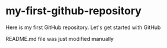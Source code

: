 # my-first-github-repository
Here is my first GitHub repository. Let's get started with GitHub

README.md file was just modified manually
